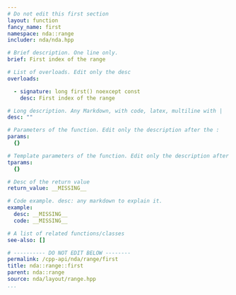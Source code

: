 ```yaml
---
# Do not edit this first section
layout: function
fancy_name: first
namespace: nda::range
includer: nda/nda.hpp

# Brief description. One line only.
brief: First index of the range

# List of overloads. Edit only the desc
overloads:

  - signature: long first() noexcept const
    desc: First index of the range

# Long description. Any Markdown, with code, latex, multiline with |
desc: ""

# Parameters of the function. Edit only the description after the :
params:
  {}

# Template parameters of the function. Edit only the description after the :
tparams:
  {}

# Desc of the return value
return_value: __MISSING__

# Code example. desc: any markdown to explain it.
example:
  desc: __MISSING__
  code: __MISSING__

# A list of related functions/classes
see-also: []

# ---------- DO NOT EDIT BELOW --------
permalink: /cpp-api/nda/range/first
title: nda::range::first
parent: nda::range
source: nda/layout/range.hpp
...
```


